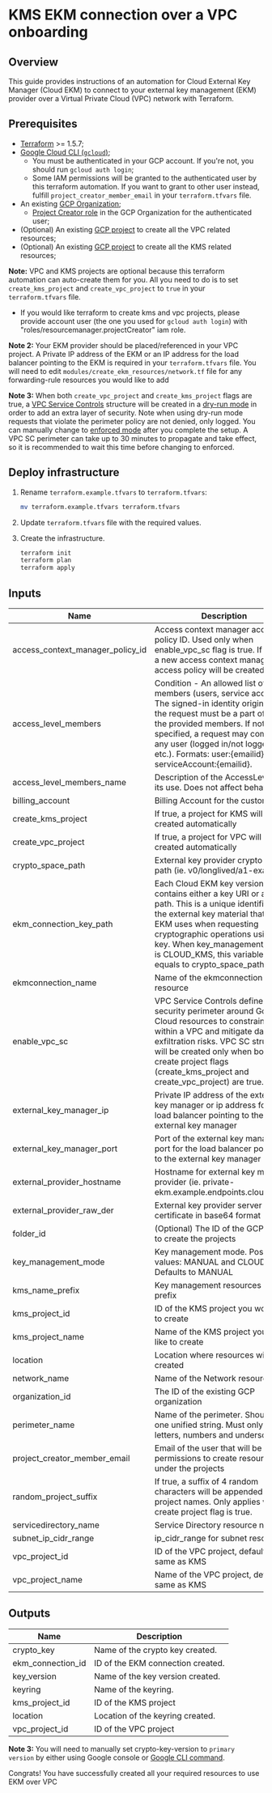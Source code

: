 # KMS EKM connection over a VPC onboarding

## Overview

This guide provides instructions of an automation for Cloud External Key Manager (Cloud EKM) to connect to your external key management (EKM) provider over a Virtual Private Cloud (VPC) network with Terraform.

## Prerequisites

- [Terraform](https://developer.hashicorp.com/terraform/downloads) >= 1.5.7;
- [Google Cloud CLI (`gcloud`)](https://cloud.google.com/sdk/docs/install-sdk);
    - You must be authenticated in your GCP account. If you're not, you should run `gcloud auth login`;
    - Some IAM permissions will be granted to the authenticated user by this terraform automation. If you want to grant to other user instead, fulfill `project_creator_member_email` in your `terraform.tfvars` file.
- An existing [GCP Organization](https://cloud.google.com/resource-manager/docs/creating-managing-organization);
    - [Project Creator role](https://cloud.google.com/resource-manager/docs/default-access-control#adding_a_billing_account_creator_and_project_creator) in the GCP Organization for the authenticated user;
- (Optional) An existing [GCP project](https://cloud.google.com/resource-manager/docs/creating-managing-projects#creating_a_project) to create all the VPC related resources;
- (Optional) An existing [GCP project](https://cloud.google.com/resource-manager/docs/creating-managing-projects#creating_a_project) to create all the KMS related resources;

**Note:** VPC and KMS projects are optional because this terraform automation can auto-create them for you. All you need to do is to set `create_kms_project` and `create_vpc_project` to `true` in your `terraform.tfvars` file.
- If you would like terraform to create kms and vpc projects, please provide account user (the one you used for `gcloud auth login`) with  "roles/resourcemanager.projectCreator" iam role.

**Note 2:** Your EKM provider should be placed/referenced in your VPC project. A Private IP address of the EKM or an IP address for the load balancer pointing to the EKM is required in your `terraform.tfvars` file. You will need to edit `modules/create_ekm_resources/network.tf` file for any forwarding-rule resources you would like to add

**Note 3:** When both `create_vpc_project` and `create_kms_project` flags are true, a [VPC Service Controls](https://cloud.google.com/security/vpc-service-controls?hl=en) structure will be created in a [dry-run mode](https://cloud.google.com/vpc-service-controls/docs/dry-run-mode) in order to add an extra layer of security. Note when using dry-run mode requests that violate the perimeter policy are not denied, only logged. You can manually change to [enforced mode](https://cloud.google.com/vpc-service-controls/docs/manage-dry-run-configurations#enforce-configuration) after you complete the setup. A VPC SC perimeter can take up to 30 minutes to propagate and take effect, so it is recommended to wait this time before changing to enforced.

## Deploy infrastructure

1. Rename `terraform.example.tfvars` to `terraform.tfvars`:
    ```sh
    mv terraform.example.tfvars terraform.tfvars
    ```

1. Update `terraform.tfvars` file with the required values.

1. Create the infrastructure.

    ```sh
    terraform init
    terraform plan
    terraform apply
    ```

<!-- BEGINNING OF PRE-COMMIT-TERRAFORM DOCS HOOK -->
## Inputs

| Name | Description | Type | Default | Required |
|------|-------------|------|---------|:--------:|
| access\_context\_manager\_policy\_id | Access context manager access policy ID. Used only when enable\_vpc\_sc flag is true. If empty, a new access context manager access policy will be created. | `string` | `""` | no |
| access\_level\_members | Condition - An allowed list of members (users, service accounts). The signed-in identity originating the request must be a part of one of the provided members. If not specified, a request may come from any user (logged in/not logged in, etc.). Formats: user:{emailid}, serviceAccount:{emailid}. | `list(string)` | `[]` | no |
| access\_level\_members\_name | Description of the AccessLevel and its use. Does not affect behavior. | `string` | `"ekm_vpc_sc_access_level_member"` | no |
| billing\_account | Billing Account for the customer | `string` | `""` | no |
| create\_kms\_project | If true, a project for KMS will be created automatically | `bool` | `true` | no |
| create\_vpc\_project | If true, a project for VPC will be created automatically | `bool` | `true` | no |
| crypto\_space\_path | External key provider crypto space path (ie. v0/longlived/a1-example) | `string` | `""` | no |
| ekm\_connection\_key\_path | Each Cloud EKM key version contains either a key URI or a key path. This is a unique identifier for the external key material that Cloud EKM uses when requesting cryptographic operations using the key. When key\_management\_mode is CLOUD\_KMS, this variable will be equals to crypto\_space\_path | `string` | n/a | yes |
| ekmconnection\_name | Name of the ekmconnection resource | `string` | `"ekmconnection"` | no |
| enable\_vpc\_sc | VPC Service Controls define a security perimeter around Google Cloud resources to constrain data within a VPC and mitigate data exfiltration risks. VPC SC structure will be created only when both create project flags (create\_kms\_project and create\_vpc\_project) are true. | `bool` | `true` | no |
| external\_key\_manager\_ip | Private IP address of the external key manager or ip address for the load balancer pointing to the external key manager | `string` | `"10.2.0.48"` | no |
| external\_key\_manager\_port | Port of the external key manager or port for the load balancer pointing to the external key manager | `string` | `"443"` | no |
| external\_provider\_hostname | Hostname for external key manager provider (ie. private-ekm.example.endpoints.cloud.goog) | `string` | n/a | yes |
| external\_provider\_raw\_der | External key provider server certificate in base64 format | `string` | n/a | yes |
| folder\_id | (Optional) The ID of the GCP folder to create the projects | `string` | `""` | no |
| key\_management\_mode | Key management mode. Possible values: MANUAL and CLOUD\_KMS. Defaults to MANUAL | `string` | `"MANUAL"` | no |
| kms\_name\_prefix | Key management resources name prefix | `string` | `"kms-vpc"` | no |
| kms\_project\_id | ID of the KMS project you would like to create | `string` | `""` | no |
| kms\_project\_name | Name of the KMS project you would like to create | `string` | n/a | yes |
| location | Location where resources will be created | `string` | `"us-central1"` | no |
| network\_name | Name of the Network resource | `string` | `"vpc-network-name"` | no |
| organization\_id | The ID of the existing GCP organization | `string` | n/a | yes |
| perimeter\_name | Name of the perimeter. Should be one unified string. Must only be letters, numbers and underscores. | `string` | `"ekm_perimeter"` | no |
| project\_creator\_member\_email | Email of the user that will be granted permissions to create resources under the projects | `string` | `""` | no |
| random\_project\_suffix | If true, a suffix of 4 random characters will be appended to project names. Only applies when create project flag is true. | `bool` | `false` | no |
| servicedirectory\_name | Service Directory resource name | `string` | `"ekm-service-directory"` | no |
| subnet\_ip\_cidr\_range | ip\_cidr\_range for subnet resource | `string` | `"10.2.0.0/16"` | no |
| vpc\_project\_id | ID of the VPC project, default to same as KMS | `string` | `""` | no |
| vpc\_project\_name | Name of the VPC project, default to same as KMS | `string` | `""` | no |

## Outputs

| Name | Description |
|------|-------------|
| crypto\_key | Name of the crypto key created. |
| ekm\_connection\_id | ID of the EKM connection created. |
| key\_version | Name of the key version created. |
| keyring | Name of the keyring. |
| kms\_project\_id | ID of the KMS project |
| location | Location of the keyring created. |
| vpc\_project\_id | ID of the VPC project |

<!-- END OF PRE-COMMIT-TERRAFORM DOCS HOOK -->

**Note 3:** You will need to manually set crypto-key-version to `primary version` by either using Google console or [Google CLI command](https://cloud.google.com/sdk/gcloud/reference/kms/keys/set-primary-version).

Congrats! You have successfully created all your required resources to use EKM over VPC
